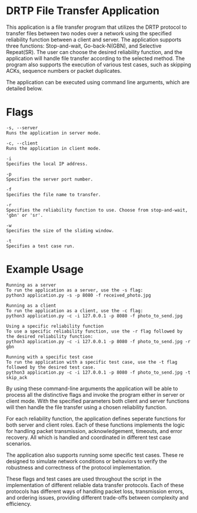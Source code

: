 # DRTP File Transfer Application

This application is a file transfer program that utilizes the DRTP protocol to transfer files between two nodes over a network using the specified reliability function between a client and server. The application supports three functions:
Stop-and-wait, Go-back-N(GBN), and Selective Repeat(SR). The user can choose the desired reliability function, and the application will handle file transfer according to the selected method. 
The program also supports the execution of various test cases, such as skipping ACKs, sequence numbers or packet duplicates.

The application can be executed using command line arguments, which are detailed below.

# Flags

    -s, --server
    Runs the application in server mode.

    -c, --client 
    Runs the application in client mode.

    -i 
    Specifies the local IP address.

    -p 
    Specifies the server port number.

    -f
    Specifies the file name to transfer.

    -r
    Specifies the reliability function to use. Choose from stop-and-wait, 'gbn' or 'sr'.

    -w 
    Specifies the size of the sliding window.

    -t
    Specifies a test case run.

    
# Example Usage

    Running as a server
    To run the application as a server, use the -s flag:
    python3 application.py -s -p 8080 -f received_photo.jpg 

    Running as a client 
    To run the application as a client, use the -c flag:
    python3 application.py -c -i 127.0.0.1 -p 8080 -f photo_to_send.jpg

    Using a specific reliability function
    To use a specific reliability function, use the -r flag followed by the desired reliability function:
    python3 application.py -c -i 127.0.0.1 -p 8080 -f photo_to_send.jpg -r gbn

    Running with a specific test case
    To run the application with a specific test case, use the -t flag followed by the desired test case.
    python3 application.py -c -i 127.0.0.1 -p 8080 -f photo_to_send.jpg -t skip_ack
    

By using these command-line arguments the application will be able to process all the distinctive flags and invoke the program either in server or client mode. With the specified parameters both client and server functions will then handle the file transfer using a chosen reliability function.     

For each reliability function, the application defines seperate functions for both server and client roles. Each of these functions implements the logic for handling packet transmission, acknowledgement, timeouts, and error recovery. All which is handled and coordinated in different test case scenarios. 

The application also supports running some specific test cases. These re designed to simulate network conditions or behaviors to verify the robustness and correctness of the protocol implementation. 

These flags and test cases are used throughout the script in the implementation of different reliable data transfer protocols. Each of these protocols has different ways of handling packet loss, transmission errors, and ordering issues, providing different trade-offs between complexity and efficiency. 






